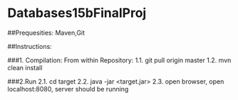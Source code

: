 # Databases15bFinalProj

##Prequesities:
Maven,Git

##Instructions:

###1. Compilation:
  From within Repository:
  1.1. git pull origin master
  1.2. mvn clean install

###2.Run
  2.1. cd target
  2.2. java -jar <target.jar>
  2.3. open browser, open localhost:8080, server should be running
